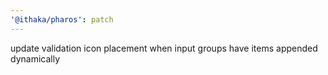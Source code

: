 ```yaml
---
'@ithaka/pharos': patch
---
```


update validation icon placement when input groups have items appended dynamically
